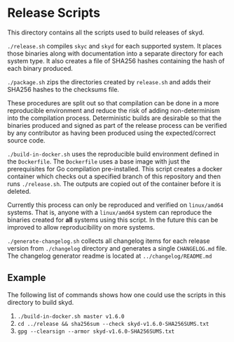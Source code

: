 # Release Scripts

This directory contains all the scripts used to build releases of skyd.

`./release.sh` compiles `skyc` and `skyd` for each supported system. It places
those binaries along with documentation into a separate directory for each
system type. It also creates a file of SHA256 hashes containing the hash of
each binary produced.

`./package.sh` zips the directories created by `release.sh` and adds their
SHA256 hashes to the checksums file.

These procedures are split out so that compilation can be done in a more
reproducible environment and reduce the risk of adding non-determinism into the
compilation process. Deterministic builds are desirable so that the binaries
produced and signed as part of the release process can be verified by any
contributor as having been produced using the expected/correct source code.

`./build-in-docker.sh`  uses the reproducible build environment defined in the
`Dockerfile`. The `Dockerfile` uses a base image with just the prerequisites for
Go compilation pre-installed. This script creates a docker container which
checks out a specified branch of this repository and then runs `./release.sh`.
The outputs are copied out of the container before it is deleted.

Currently this process can only be reproduced and verified on `linux/amd64`
systems. That is, anyone with a `linux/amd64` system can reproduce the binaries
created for **all** systems using this script. In the future this can be
improved to allow reproducibility on more systems.

`./generate-changelog.sh` collects all changelog items for each release version
from `./changelog` directory and generates a single `CHANGELOG.md` file.  
The changelog generator readme is located at `../changelog/README.md`


## Example
The following list of commands shows how one could use the scripts in this directory to build skyd.

1. `./build-in-docker.sh master v1.6.0`
1. `cd ../release && sha256sum --check skyd-v1.6.0-SHA256SUMS.txt`
1. `gpg --clearsign --armor skyd-v1.6.0-SHA256SUMS.txt`
